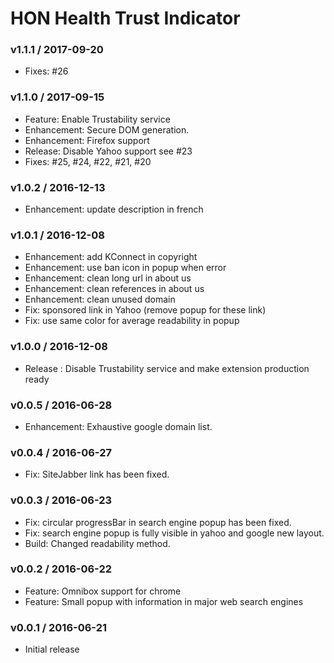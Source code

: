 HON Health Trust Indicator
==========================

### v1.1.1 / 2017-09-20

- Fixes: #26

### v1.1.0 / 2017-09-15

- Feature: Enable Trustability service
- Enhancement: Secure DOM generation.
- Enhancement: Firefox support
- Release: Disable Yahoo support see #23
- Fixes: #25, #24, #22, #21, #20

### v1.0.2 / 2016-12-13

- Enhancement: update description in french

### v1.0.1 / 2016-12-08

- Enhancement: add KConnect in copyright
- Enhancement: use ban icon in popup when error
- Enhancement: clean long url in about us
- Enhancement: clean references in about us
- Enhancement: clean unused domain
- Fix: sponsored link in Yahoo (remove popup for these link)
- Fix: use same color for average readability in popup

### v1.0.0 / 2016-12-08

- Release : Disable Trustability service and make extension production ready

### v0.0.5 / 2016-06-28

- Enhancement: Exhaustive google domain list.

### v0.0.4 / 2016-06-27

- Fix: SiteJabber link has been fixed.

### v0.0.3 / 2016-06-23

- Fix: circular progressBar in search engine popup has been fixed.
- Fix: search engine popup is fully visible in yahoo and google new layout.
- Build: Changed readability method.

### v0.0.2 / 2016-06-22

- Feature: Omnibox support for chrome
- Feature: Small popup with information in major web search engines

### v0.0.1 / 2016-06-21

- Initial release
